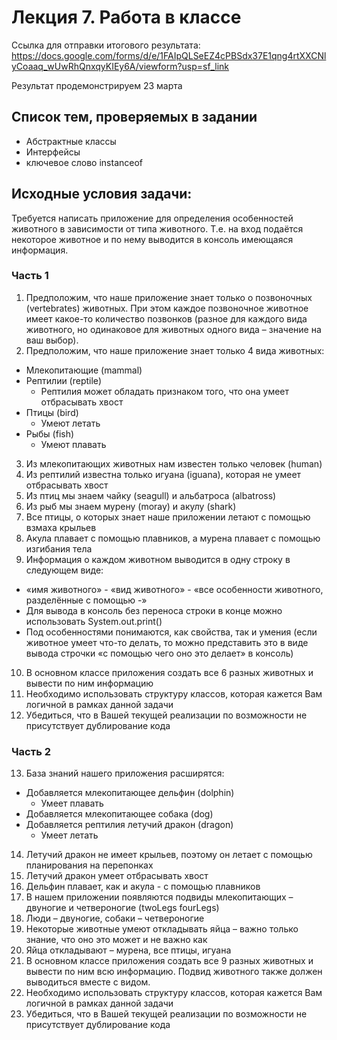 # Лекция 7. Работа в классе

Ссылка для отправки итогового результата: https://docs.google.com/forms/d/e/1FAIpQLSeEZ4cPBSdx37E1qng4rtXXCNlyCoaaq_wUwRhQnxqyKIEy6A/viewform?usp=sf_link

Результат продемонстрируем 23 марта

## Список тем, проверяемых в задании

- Абстрактные классы
- Интерфейсы
- ключевое слово instanceof

## Исходные условия задачи:
Требуется написать приложение для определения особенностей животного в зависимости от типа животного. Т.е. на вход подаётся некоторое животное и по нему выводится в консоль имеющаяся информация.

### Часть 1
1. Предположим, что наше приложение знает только о позвоночных (vertebrates) животных. При этом каждое позвоночное животное имеет какое-то количество позвонков (разное для каждого вида животного, но одинаковое для животных одного вида – значение на ваш выбор).
2. Предположим, что наше приложение знает только 4 вида животных:
- Млекопитающие (mammal)
- Рептилии (reptile)
    - Рептилия может обладать признаком того, что она умеет отбрасывать хвост
-	Птицы (bird)
     - Умеют летать
-	Рыбы (fish)
     - Умеют плавать
3. Из млекопитающих животных нам известен только человек (human)
4. Из рептилий известна только игуана (iguana), которая не умеет отбрасывать хвост
5. Из птиц мы знаем чайку (seagull) и альбатроса (albatross)
6. Из рыб мы знаем мурену (moray) и акулу (shark)
7. Все птицы, о которых знает наше приложении летают с помощью взмаха крыльев
8. Акула плавает с помощью плавников, а мурена плавает с помощью изгибания тела
9. Информация о каждом животном выводится в одну строку в следующем виде:
-	«имя животного» - «вид животного» - «все особенности животного, разделённые с помощью -»
-	Для вывода в консоль без переноса строки в конце можно использовать System.out.print()
-	Под особенностями понимаются, как свойства, так и умения (если животное умеет что-то делать, то можно представить это в виде вывода строчки «с помощью чего оно это делает» в консоль)
10. В основном классе приложения создать все 6 разных животных и вывести по ним информацию
11. Необходимо использовать структуру классов, которая кажется Вам логичной в рамках данной задачи
12. Убедиться, что в Вашей текущей реализации по возможности не присутствует дублирование кода
### Часть 2
13. База знаний нашего приложения расширятся:
-	Добавляется млекопитающее дельфин (dolphin)
     -	Умеет плавать
-	Добавляется млекопитающее собака (dog)
-	Добавляется рептилия летучий дракон (dragon)
     - Умеет летать
14. Летучий дракон не имеет крыльев, поэтому он летает с помощью планирования на перепонках
15. Летучий дракон умеет отбрасывать хвост
16. Дельфин плавает, как и акула - с помощью плавников
17. В нашем приложении появляются подвиды млекопитающих – двуногие и четвероногие (twoLegs fourLegs)
18. Люди – двуногие, собаки – четвероногие
19. Некоторые животные умеют откладывать яйца – важно только знание, что оно это может и не важно как
20. Яйца откладывают – мурена, все птицы, игуана
21. В основном классе приложения создать все 9 разных животных и вывести по ним всю информацию. Подвид животного также должен выводиться вместе с видом.
22. Необходимо использовать структуру классов, которая кажется Вам логичной в рамках данной задачи
23. Убедиться, что в Вашей текущей реализации по возможности не присутствует дублирование кода

